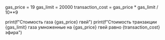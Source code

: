 gas_price = 19
gas_limit = 20000
transaction_cost = gas_price * gas_limit / 10**9

print(f"Стоимость газа {gas_price} гвей")
print(f"Стоимость транзакции {gas_limit} газа умноженные на {gas_price} гвей равно {transaction_cost} эфира")
